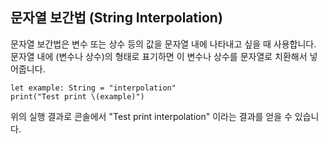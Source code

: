 ## 문자열 보간법 (String Interpolation)
문자열 보간법은 변수 또는 상수 등의 값을 문자열 내에 나타내고 싶을 때 사용합니다. <br />
문자열 내에 \(변수나 상수)의 형태로 표기하면 이 변수나 상수를 문자열로 치환해서 넣어줍니다. <br />
```
let example: String = "interpolation"
print("Test print \(example)")
```

위의 실행 결과로 콘솔에서 "Test print interpolation" 이라는 결과를 얻을 수 있습니다.

